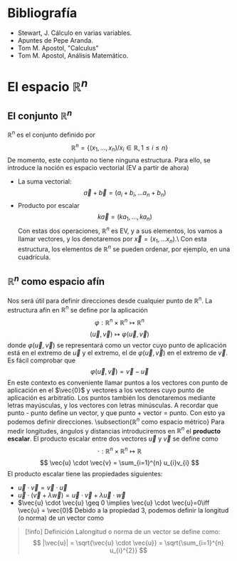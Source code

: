 # Bibliografía
- Stewart, J. Cálculo en varias variables.
- Apuntes de Pepe Aranda.
- Tom M. Apostol, "Calculus"
- Tom M. Apostol, Análisis Matemático.
# El espacio $\mathbb{R}^n$
## El conjunto $\mathbb{R}^n$
$\mathbb{R}^n$ es el conjunto definido por
$$
\mathbb{R}^{n} =\{ ( x_1,\dots ,x_{n}) / x_{i} \in \mathbb{R}, 1 \leq i \leq n\}
$$
De momento, este conjunto no tiene ninguna estructura. Para ello, se introduce la noción es espacio vectorial (EV a partir de ahora)
- La suma vectorial:
$$
\vec{a} + \vec{b} = (a_{i}+b_{i},\dots a_{n}+b_{n})
$$
- Producto por escalar
$$
k \vec{a} = (ka_{1},\dots ,ka_{n})
$$
Con estas dos operaciones, $\mathbb{R}^{n}$ es EV, y a sus elementos, los vamos a
llamar vectores, y los denotaremos por $\vec{x}=(x_{1},\dots x_{n})$.\\
Con esta estructura, los elementos de $\mathbb{R}^{n}$ se pueden ordenar, por
ejemplo, en una cuadrícula.
## $\mathbb{R}^{n}$ como espacio afín
Nos será útil para definir direcciones desde cualquier punto de $\mathbb{R}^{n}$.
La estructura afín en $\mathbb{R}^{n}$ se define por la aplicación
$$
\varphi: \mathbb{R}^{n} \times \mathbb{R}^{n} \mapsto \mathbb{R}^{n}
$$
$$
(\vec{u}, \vec{v}) \mapsto \varphi(\vec{u}, \vec{v})
$$
donde $\varphi(\vec{u}, \vec{v})$ se representará como un vector cuyo punto
de aplicación está en el extremo de $\vec{u}$ y el extremo, el de $\varphi(
\vec{u}, \vec{v})$ en el extremo de $\vec{v}$. Es fácil comprobar que
$$
\varphi(\vec{u},\vec{v}) = \vec{v} - \vec{u}
$$
En este contexto es conveniente llamar puntos a los vectores con punto de
aplicación en el $\vec{0}$ y vectores a los vectores cuyo punto de aplicación
es arbitratio. Los puntos también los denotaremos mediante letras mayúsculas,
y los vectores con letras minúsculas.
A recordar que punto - punto define un vector, y que punto + vector = punto.
Con esto ya podemos definir direcciones.
\subsection{$\mathbb{R}^{n}$ como espacio métrico}
Para medir longitudes, ángulos y distancias introduciremos en $\mathbb{R}^{n}$
el **producto escalar**.
El producto escalar entre dos vectores $\vec{u}$ y $\vec{v}$ se define como
$$
\cdot : \mathbb{R}^{n} \times  \mathbb{R}^{n} \mapsto \mathbb{R}
$$
$$
\vec{u} \cdot  \vec{v} = \sum_{i=1}^{n} u_{i}v_{i}
$$
El producto escalar tiene las propiedades siguientes:
- $\vec{u} \cdot  \vec{v} = \vec{v} \cdot \vec{u}$
- $\vec{u} \cdot (\vec{v}+\lambda\vec{w})= \vec{u} \cdot \vec{v} + \lambda \vec{u} \cdot \vec{w}$
- $\vec{u} \cdot \vec{u} \geq 0 \implies \vec{u} \cdot \vec{u}=0\iff \vec{u} = \vec{0}$ 
Debido a la propiedad 3, podemos definir la longitud (o norma) de un vector como
> [!info] Definición
> Lalongitud o norma de un vector se define como:
> $$
|\vec{u}| = \sqrt{\vec{u} \cdot \vec{u}} = \sqrt{\sum_{i=1}^{n} u_{i}^{2}}
$$

